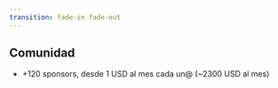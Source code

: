 ```yaml
---
transition: fade-in fade-out
---
```

## Comunidad

* +120 sponsors, desde 1 USD al mes cada un@ (~2300 USD al mes)
